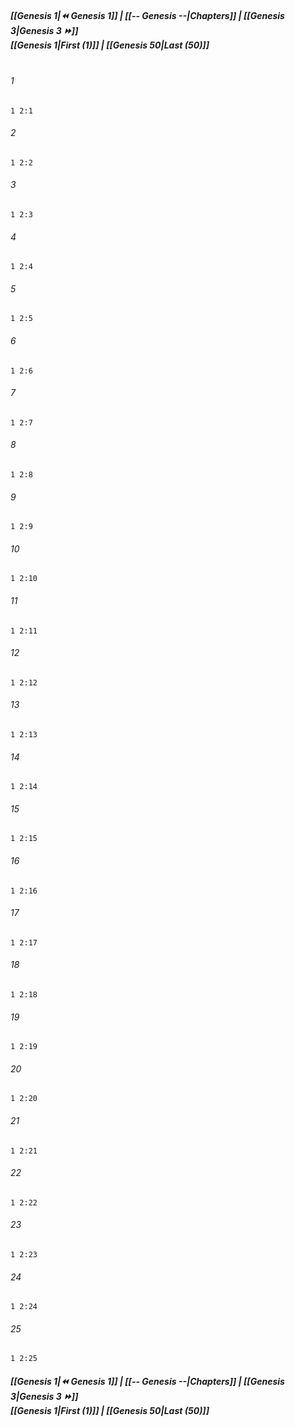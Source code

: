 
##### **[[Genesis 1|⏪ Genesis 1]] | [[-- Genesis --|Chapters]] | [[Genesis 3|Genesis 3 ⏩]]**<br>**[[Genesis 1|First (1)]] | [[Genesis 50|Last (50)]]**<br><br>

###### 1
``` verse
1 2:1
```
###### 2
``` verse
1 2:2
```
###### 3
``` verse
1 2:3
```
###### 4
``` verse
1 2:4
```
###### 5
``` verse
1 2:5
```
###### 6
``` verse
1 2:6
```
###### 7
``` verse
1 2:7
```
###### 8
``` verse
1 2:8
```
###### 9
``` verse
1 2:9
```
###### 10
``` verse
1 2:10
```
###### 11
``` verse
1 2:11
```
###### 12
``` verse
1 2:12
```
###### 13
``` verse
1 2:13
```
###### 14
``` verse
1 2:14
```
###### 15
``` verse
1 2:15
```
###### 16
``` verse
1 2:16
```
###### 17
``` verse
1 2:17
```
###### 18
``` verse
1 2:18
```
###### 19
``` verse
1 2:19
```
###### 20
``` verse
1 2:20
```
###### 21
``` verse
1 2:21
```
###### 22
``` verse
1 2:22
```
###### 23
``` verse
1 2:23
```
###### 24
``` verse
1 2:24
```
###### 25
``` verse
1 2:25
```

##### **[[Genesis 1|⏪ Genesis 1]] | [[-- Genesis --|Chapters]] | [[Genesis 3|Genesis 3 ⏩]]**<br>**[[Genesis 1|First (1)]] | [[Genesis 50|Last (50)]]**
